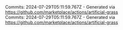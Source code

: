 Commits: 2024-07-29T05:11:59.767Z - Generated via https://github.com/marketplace/actions/artificial-grass
<br>
Commits: 2024-07-29T05:11:59.767Z - Generated via https://github.com/marketplace/actions/artificial-grass
<br>

